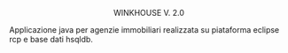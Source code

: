 <p style="text-align: center;">WINKHOUSE V. 2.0</p>

Applicazione java per agenzie immobiliari realizzata su piataforma eclipse rcp e base dati hsqldb.